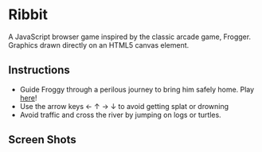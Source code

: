 # Ribbit

A JavaScript browser game inspired by the classic arcade game, Frogger. Graphics drawn directly on an HTML5 canvas element.

## Instructions

* Guide Froggy through a perilous journey to bring him safely
home. Play [here][game-link]!
* Use the arrow keys ← ↑ → ↓ to avoid getting splat or drowning
* Avoid traffic and cross the river by jumping on logs or turtles.

[game-link]: jademcpherson.com/ribbit

## Screen Shots

